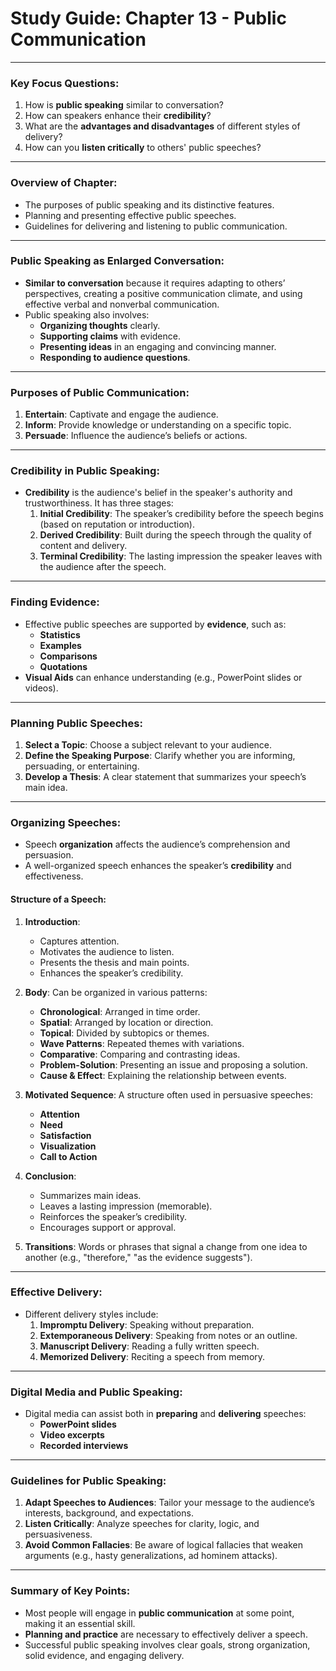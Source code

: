 # Study Guide: Chapter 13 - Public Communication

---

### **Key Focus Questions:**

1. How is **public speaking** similar to conversation?
2. How can speakers enhance their **credibility**?
3. What are the **advantages and disadvantages** of different styles of delivery?
4. How can you **listen critically** to others' public speeches?

---

### **Overview of Chapter:**

- The purposes of public speaking and its distinctive features.
- Planning and presenting effective public speeches.
- Guidelines for delivering and listening to public communication.

---

### **Public Speaking as Enlarged Conversation**:

- **Similar to conversation** because it requires adapting to others’ perspectives, creating a positive communication climate, and using effective verbal and nonverbal communication.
- Public speaking also involves:
  - **Organizing thoughts** clearly.
  - **Supporting claims** with evidence.
  - **Presenting ideas** in an engaging and convincing manner.
  - **Responding to audience questions**.

---

### **Purposes of Public Communication**:

1. **Entertain**: Captivate and engage the audience.
2. **Inform**: Provide knowledge or understanding on a specific topic.
3. **Persuade**: Influence the audience’s beliefs or actions.

---

### **Credibility in Public Speaking**:

- **Credibility** is the audience's belief in the speaker's authority and trustworthiness. It has three stages:
  1. **Initial Credibility**: The speaker’s credibility before the speech begins (based on reputation or introduction).
  2. **Derived Credibility**: Built during the speech through the quality of content and delivery.
  3. **Terminal Credibility**: The lasting impression the speaker leaves with the audience after the speech.

---

### **Finding Evidence**:

- Effective public speeches are supported by **evidence**, such as:
  - **Statistics**
  - **Examples**
  - **Comparisons**
  - **Quotations**
- **Visual Aids** can enhance understanding (e.g., PowerPoint slides or videos).

---

### **Planning Public Speeches**:

1. **Select a Topic**: Choose a subject relevant to your audience.
2. **Define the Speaking Purpose**: Clarify whether you are informing, persuading, or entertaining.
3. **Develop a Thesis**: A clear statement that summarizes your speech’s main idea.

---

### **Organizing Speeches**:

- Speech **organization** affects the audience’s comprehension and persuasion.
- A well-organized speech enhances the speaker’s **credibility** and effectiveness.

#### **Structure of a Speech**:

1. **Introduction**:

   - Captures attention.
   - Motivates the audience to listen.
   - Presents the thesis and main points.
   - Enhances the speaker’s credibility.

2. **Body**: Can be organized in various patterns:

   - **Chronological**: Arranged in time order.
   - **Spatial**: Arranged by location or direction.
   - **Topical**: Divided by subtopics or themes.
   - **Wave Patterns**: Repeated themes with variations.
   - **Comparative**: Comparing and contrasting ideas.
   - **Problem-Solution**: Presenting an issue and proposing a solution.
   - **Cause & Effect**: Explaining the relationship between events.

3. **Motivated Sequence**: A structure often used in persuasive speeches:

   - **Attention**
   - **Need**
   - **Satisfaction**
   - **Visualization**
   - **Call to Action**

4. **Conclusion**:

   - Summarizes main ideas.
   - Leaves a lasting impression (memorable).
   - Reinforces the speaker’s credibility.
   - Encourages support or approval.

5. **Transitions**: Words or phrases that signal a change from one idea to another (e.g., "therefore," "as the evidence suggests").

---

### **Effective Delivery**:

- Different delivery styles include:
  1. **Impromptu Delivery**: Speaking without preparation.
  2. **Extemporaneous Delivery**: Speaking from notes or an outline.
  3. **Manuscript Delivery**: Reading a fully written speech.
  4. **Memorized Delivery**: Reciting a speech from memory.

---

### **Digital Media and Public Speaking**:

- Digital media can assist both in **preparing** and **delivering** speeches:
  - **PowerPoint slides**
  - **Video excerpts**
  - **Recorded interviews**

---

### **Guidelines for Public Speaking**:

1. **Adapt Speeches to Audiences**: Tailor your message to the audience’s interests, background, and expectations.
2. **Listen Critically**: Analyze speeches for clarity, logic, and persuasiveness.
3. **Avoid Common Fallacies**: Be aware of logical fallacies that weaken arguments (e.g., hasty generalizations, ad hominem attacks).

---

### **Summary of Key Points**:

- Most people will engage in **public communication** at some point, making it an essential skill.
- **Planning and practice** are necessary to effectively deliver a speech.
- Successful public speaking involves clear goals, strong organization, solid evidence, and engaging delivery.
